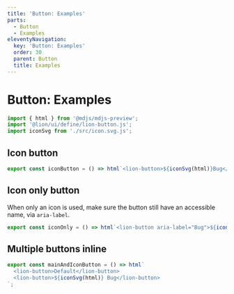 ```yaml
---
title: 'Button: Examples'
parts:
  - Button
  - Examples
eleventyNavigation:
  key: 'Button: Examples'
  order: 30
  parent: Button
  title: Examples
---
```


# Button: Examples

```js script
import { html } from '@mdjs/mdjs-preview';
import '@lion/ui/define/lion-button.js';
import iconSvg from './src/icon.svg.js';
```

## Icon button

```js preview-story
export const iconButton = () => html`<lion-button>${iconSvg(html)}Bug</lion-button>`;
```

## Icon only button

When only an icon is used, make sure the button still have an accessible name, via `aria-label`.

```js preview-story
export const iconOnly = () => html`<lion-button aria-label="Bug">${iconSvg(html)}</lion-button>`;
```

## Multiple buttons inline

```js preview-story
export const mainAndIconButton = () => html`
  <lion-button>Default</lion-button>
  <lion-button>${iconSvg(html)} Bug</lion-button>
`;
```

